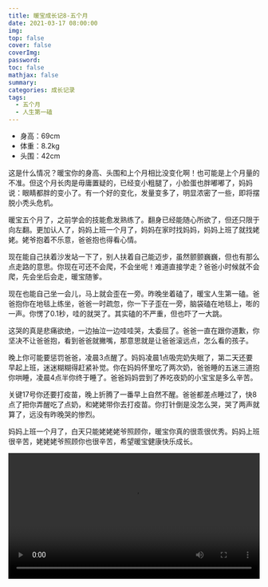 ```yaml
---
title: 暖宝成长记8-五个月
date: 2021-03-17 08:00:00
img: 
top: false
cover: false
coverImg: 
password: 
toc: false
mathjax: false
summary: 
categories: 成长记录
tags:
  - 五个月
  - 人生第一磕
---
```


- 身高：69cm
- 体重：8.2kg
- 头围：42cm

这是什么情况？暖宝你的身高、头围和上个月相比没变化啊！也可能是上个月量的不准。但这个月长肉是毋庸置疑的，已经变小粗腿了，小脸蛋也胖嘟嘟了，妈妈说：眼睛都胖的变小了。有一个好的变化，发量变多了，明显浓密了一些，即将摆脱小秃头危机。

暖宝五个月了，之前学会的技能愈发熟练了。翻身已经能随心所欲了，但还只限于向左翻。更加认人了，妈妈上班一个月了，妈妈在家时找妈妈，妈妈上班了就找姥姥。姥爷抱着不乐意，爸爸抱也得看心情。

现在能自己扶着沙发站一下了，别人扶着自己能迈步，虽然颤颤巍巍，但也有那么点走路的意思。你现在可还不会爬，不会坐呢！难道直接学走？爸爸小时候就不会爬，先会坐后会走，暖宝随爹。

现在也能自己坐一会儿，马上就会歪在一旁。昨晚坐着磕了，暖宝人生第一磕。爸爸抱你在地毯上练坐，爸爸一时疏忽，你一下子歪在一旁，脑袋磕在地毯上，嘭的一声。你愣了0.1秒，哇的就哭了。其实磕的不严重，但也吓了一大跳。

这哭的真是悲痛欲绝，一边抽泣一边哇哇哭，太委屈了。爸爸一直在跟你道歉，你坚决不让爸爸抱，看到爸爸就撇嘴，那意思就是让爸爸滚远点，怎么看的孩子。

晚上你可能要惩罚爸爸，凌晨3点醒了。妈妈凌晨1点吸完奶失眠了，第二天还要早起上班，迷迷糊糊得赶紧补觉。你在妈妈怀里吃了两次奶，爸爸睡的五迷三道抱你哄睡，凌晨4点半你终于睡了。爸爸妈妈尝到了养吃夜奶的小宝宝是多么辛苦。

关键17号你还要打疫苗，晚上折腾了一番早上自然不醒。爸爸都差点睡过了，快8点了把你弄醒吃了点奶，和姥姥带你去打疫苗。你打针倒是没怎么哭，哭了两声就算了，远没有昨晚哭的惨烈。

妈妈上班一个月了，白天只能姥姥姥爷照顾你，暖宝你真的很乖很优秀。妈妈上班很辛苦，姥姥姥爷照顾你也很辛苦，希望暖宝健康快乐成长。

<video  width="100%" height="auto" controls> 
  <source src="https://imagedb-1257991841.cos.ap-beijing.myqcloud.com/1615995051181769.mp4"> 
</video>　
